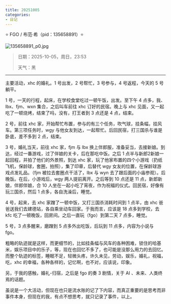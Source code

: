 ```yaml
---
title: 20251005
categories:
- 日记
---
```

⭐ FGO / 布范·希（pid：135658891）⭐

![135658891_p0.jpg](https://byyw-oss1.oss-cn-hangzhou.aliyuncs.com/img/2025/10/06-a70c1b7363020d6d8d039a4a47f8e7a8-135658891_p0.jpg.webp)

>日期：2025-10-05，周日，23:53
>
>天气：黑

---

主要活动，xhc 的婚礼。1 号出发，2 号帮忙，3 号参与，4 号返程，今天的 5 号躺平。

1 号，一天的行程，起床，在学校食堂吃过一顿午饭，出发。至下午 4 点多，我、lbx、fjm、wxn 集合，之后叫车前往 xhc 订好的民宿。晚上与 xhc 见面，又一起吃了一顿烧烤，结束了吗，没有，打王者到 3 点还是 4 点，结束。

2 号，前往 xhc 家，开始帮忙布置，参与的有三个任务，吹气球，挂条幅，挂风车。第三项任务时，wgy 与他女友到达，一起帮忙。后回民宿，打三国杀与谁是卧底，差不多到 2 点，结束。

3 号，婚礼当天，前往 xhc 家，fjm 与 lbx 换上伴郎服，准备妥当，去接新娘。到达，经过一番游戏，过了伴娘的关卡，后在那吃中饭。之后 1 点半与新郎2新娘一起回程，并拍了他们的外景照，到达 xhc 家，玩了他家布置的四个小游戏（扔纸飞机，保龄球，套圈，拍照），集了印章，后替代 wgy 女友的位置，在保龄球游戏点发礼品。（fjm 被拉去套圈点干活了，lbx 与 wyn 去了跟后面的小庙参观）。后晚饭。在后，小游戏后，wgy 两人提前离开。之后等到 10 点还是 11 点，新郎新娘，伴郎伴娘，合 10 人坐在一起小吃了宵夜，作为祝福的仪式。回民宿，好像有玩三国杀，然后 1 点多，各自洗澡后，睡觉。

4 号，起来，去 xhc 家蹭了一顿中饭，又打三国杀消耗时间到 1 点半，由 xhc 爸爸送我们去建德站，各自乘坐动车回家。于我而言，应该是 18 点多到学校，去 kfc 吃了一顿晚饭，回房间。之后一直玩（fgo）到第二天 7 点多，睡觉。

5 号，3 点多醒来，磨蹭到 5 点多外出吃饭，后玩到 11 点多，内容为小说与 fgo。

粗略的轨迹就是这样，而更细节的，比如挂条幅与风车的各种困难，锁住的哈基米，娱乐项目中的乐子，等，现在也回忆不多了，也可能是没那么用力的去回忆。而整个轨迹的标签，睡眠不足，轻微头疼，许久未见，劳动，娱乐，婚礼，祝福，吃，xhc 的幸福，各种各样的，记忆啊，也不对，应该说，印象。

另，于我的感触，婚礼-归宿，之后是 fgo 的奏 3 剧情，关于 AI 、未来、人类终焉的话题。

虽说是一个大活动，但现在也只是流水账的记了下内容，而真正重要的是思考而非事件本身，但现在的我，有点不想思考，就只记录了事件，以上。
